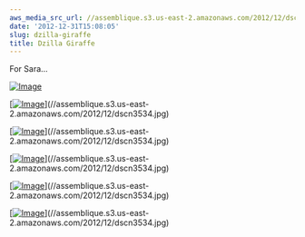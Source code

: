 ```yaml
---
aws_media_src_url: //assemblique.s3.us-east-2.amazonaws.com/2012/12/dscn3534.jpg
date: '2012-12-31T15:08:05'
slug: dzilla-giraffe
title: Dzilla Giraffe
---
```


 For Sara…

 [![Image](//assemblique.s3.us-east-2.amazonaws.com/2012/12/dscn3534.jpg?w=487)](//assemblique.s3.us-east-2.amazonaws.com/2012/12/dscn3534.jpg)

 [[![Image](//assemblique.s3.us-east-2.amazonaws.com/2012/12/dscn3535.jpg?w=487)](//assemblique.s3.us-east-2.amazonaws.com/2012/12/dscn3535.jpg)](//assemblique.s3.us-east-2.amazonaws.com/2012/12/dscn3534.jpg)

 [[![Image](//assemblique.s3.us-east-2.amazonaws.com/2012/12/dscn3536.jpg?w=487)](//assemblique.s3.us-east-2.amazonaws.com/2012/12/dscn3536.jpg)](//assemblique.s3.us-east-2.amazonaws.com/2012/12/dscn3534.jpg)

 [[![Image](//assemblique.s3.us-east-2.amazonaws.com/2012/12/dscn3537.jpg?w=487)](//assemblique.s3.us-east-2.amazonaws.com/2012/12/dscn3537.jpg)](//assemblique.s3.us-east-2.amazonaws.com/2012/12/dscn3534.jpg)

 [[![Image](//assemblique.s3.us-east-2.amazonaws.com/2012/12/dscn3538.jpg?w=487)](//assemblique.s3.us-east-2.amazonaws.com/2012/12/dscn3538.jpg)](//assemblique.s3.us-east-2.amazonaws.com/2012/12/dscn3534.jpg)

 [[![Image](//assemblique.s3.us-east-2.amazonaws.com/2012/12/dscn3540.jpg?w=487)](//assemblique.s3.us-east-2.amazonaws.com/2012/12/dscn3540.jpg)](//assemblique.s3.us-east-2.amazonaws.com/2012/12/dscn3534.jpg)